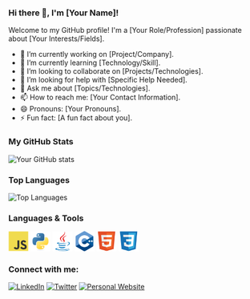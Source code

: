 ### Hi there 👋, I'm [Your Name]!

Welcome to my GitHub profile! I'm a [Your Role/Profession] passionate about [Your Interests/Fields].

- 🔭 I’m currently working on [Project/Company].
- 🌱 I’m currently learning [Technology/Skill].
- 👯 I’m looking to collaborate on [Projects/Technologies].
- 🤔 I’m looking for help with [Specific Help Needed].
- 💬 Ask me about [Topics/Technologies].
- 📫 How to reach me: [Your Contact Information].
- 😄 Pronouns: [Your Pronouns].
- ⚡ Fun fact: [A fun fact about you].

### My GitHub Stats

![Your GitHub stats](https://github-readme-stats.vercel.app/api?username=Midhun2783git&show_icons=true&theme=radical)

### Top Languages

![Top Languages](https://github-readme-stats.vercel.app/api/top-langs/?username=Midhun2783git&layout=compact&theme=radical)

### Languages & Tools

<p align="left">
  <img src="https://github.com/devicons/devicon/blob/master/icons/javascript/javascript-original.svg" alt="JavaScript" width="40" height="40" />
  <img src="https://github.com/devicons/devicon/blob/master/icons/python/python-original.svg" alt="Python" width="40" height="40" />
  <img src="https://github.com/devicons/devicon/blob/master/icons/java/java-original.svg" alt="Java" width="40" height="40" />
  <img src="https://github.com/devicons/devicon/blob/master/icons/cplusplus/cplusplus-original.svg" alt="C++" width="40" height="40" />
  <img src="https://github.com/devicons/devicon/blob/master/icons/html5/html5-original.svg" alt="HTML5" width="40" height="40" />
  <img src="https://github.com/devicons/devicon/blob/master/icons/css3/css3-original.svg" alt="CSS3" width="40" height="40" />
</p>

### Connect with me:

[![LinkedIn](https://img.shields.io/badge/LinkedIn-0077B5?logo=linkedin&logoColor=white)](https://www.linkedin.com/in/yourprofile)
[![Twitter](https://img.shields.io/badge/Twitter-1DA1F2?logo=twitter&logoColor=white)](https://twitter.com/yourprofile)
[![Personal Website](https://img.shields.io/badge/Website-000000?logo=web&logoColor=white)](https://yourwebsite.com)
